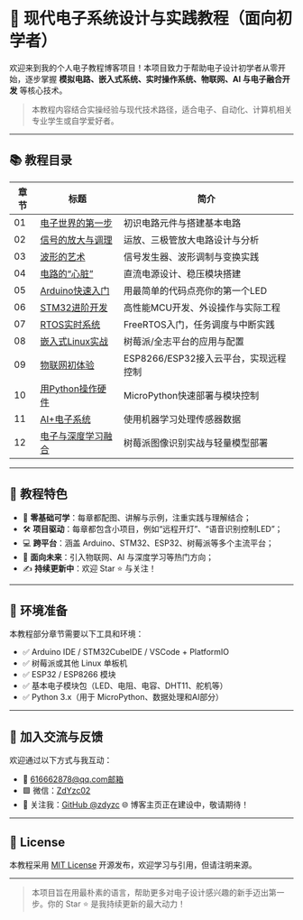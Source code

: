# 🔧 现代电子系统设计与实践教程（面向初学者）

欢迎来到我的个人电子教程博客项目！本项目致力于帮助电子设计初学者从零开始，逐步掌握 **模拟电路、嵌入式系统、实时操作系统、物联网、AI 与电子融合开发** 等核心技术。

> 本教程内容结合实操经验与现代技术路径，适合电子、自动化、计算机相关专业学生或自学爱好者。

---

## 📚 教程目录

| 章节 | 标题                                        | 简介                                  |
| ---- | ------------------------------------------- | ------------------------------------- |
| 01   | [电子世界的第一步](docs/chapter01/README.md)   | 初识电路元件与搭建基本电路            |
| 02   | [信号的放大与调理](docs/chapter02/README.md)   | 运放、三极管放大电路设计与分析        |
| 03   | [波形的艺术](docs/chapter03/README.md)         | 信号发生器、波形调制与变换实践        |
| 04   | [电路的“心脏”](docs/chapter04/README.md)     | 直流电源设计、稳压模块搭建            |
| 05   | [Arduino快速入门](docs/chapter05/README.md)    | 用最简单的代码点亮你的第一个LED       |
| 06   | [STM32进阶开发](docs/chapter06/README.md)      | 高性能MCU开发、外设操作与实际工程     |
| 07   | [RTOS实时系统](docs/chapter07/README.md)       | FreeRTOS入门，任务调度与中断实践      |
| 08   | [嵌入式Linux实战](docs/chapter08/README.md)    | 树莓派/全志平台的应用与配置           |
| 09   | [物联网初体验](docs/chapter09/README.md)       | ESP8266/ESP32接入云平台，实现远程控制 |
| 10   | [用Python操作硬件](docs/chapter10/README.md)   | MicroPython快速部署与模块控制         |
| 11   | [AI+电子系统](docs/chapter11/README.md)        | 使用机器学习处理传感器数据            |
| 12   | [电子与深度学习融合](docs/chapter12/README.md) | 树莓派图像识别实战与轻量模型部署      |

---

## 🚀 教程特色

- 🌱 **零基础可学**：每章都配图、讲解与示例，注重实践与理解结合；
- 🛠️ **项目驱动**：每章都包含小项目，例如“远程开灯”、“语音识别控制LED”；
- 💻 **跨平台**：涵盖 Arduino、STM32、ESP32、树莓派等多个主流平台；
- 🤖 **面向未来**：引入物联网、AI 与深度学习等热门方向；
- ✍️ **持续更新中**：欢迎 Star ⭐ 与关注！

---

## 🧰 环境准备

本教程部分章节需要以下工具和环境：

- ✅ Arduino IDE / STM32CubeIDE / VSCode + PlatformIO
- ✅ 树莓派或其他 Linux 单板机
- ✅ ESP32 / ESP8266 模块
- ✅ 基本电子模块包（LED、电阻、电容、DHT11、舵机等）
- ✅ Python 3.x（用于 MicroPython、数据处理和AI部分）

---

## 🤝 加入交流与反馈

欢迎通过以下方式与我互动：

- 📮 616662878@qq.com邮箱
- 🟩 微信：[ZdYzc02](OnePiece/assets/images/image/wechat/wechat.jpg)
- 💬 关注我：[GitHub @zdyzc](https://github.com/zdyzc)
  🌐 博客主页正在建设中，敬请期待！

---

## 📄 License

本教程采用 [MIT Lic](LICENSE)[ense](LICENSE) 开源发布，欢迎学习与引用，但请注明来源。

---

> 本项目旨在用最朴素的语言，帮助更多对电子设计感兴趣的新手迈出第一步。你的 Star ⭐ 是我持续更新的最大动力！
